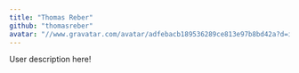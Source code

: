 ```yaml
---
title: "Thomas Reber"
github: "thomasreber"
avatar: "//www.gravatar.com/avatar/adfebacb189536289ce813e97b8bd42a?d=identicon"
---
```


User description here!
